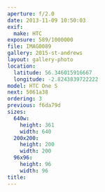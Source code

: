 ```yaml
---
aperture: f/2.0
date: 2013-11-09 10:50:03
exif:
  make: HTC
exposure: 589/1000000
file: IMAG0089
gallery: 2015-st-andrews
layout: gallery-photo
location:
  latitude: 56.346015916667
  longitude: -2.8243839722222
model: HTC One S
next: 5061a38
ordering: 3
previous: f6da79d
sizes:
  640w:
    height: 361
    width: 640
  200x200:
    height: 200
    width: 200
  96x96:
    height: 96
    width: 96
title: 
---
```

